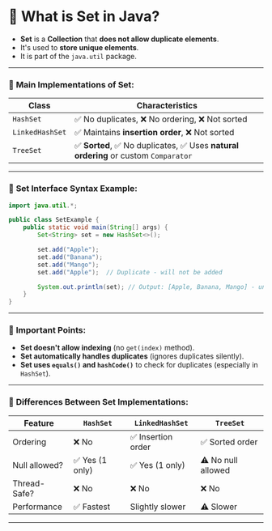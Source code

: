 # 🔷 **What is Set in Java?**

- **Set** is a **Collection** that **does not allow duplicate elements**.
- It's used to **store unique elements**.
- It is part of the `java.util` package.

---

### 🔸 **Main Implementations of Set:**

| Class         | Characteristics                                                                 |
|---------------|----------------------------------------------------------------------------------|
| `HashSet`     | ✅ No duplicates, ❌ No ordering, ❌ Not sorted                                    |
| `LinkedHashSet` | ✅ Maintains **insertion order**, ❌ Not sorted                                  |
| `TreeSet`     | ✅ **Sorted**, ✅ No duplicates, ✅ Uses **natural ordering** or custom `Comparator` |

---

### 🔹 **Set Interface Syntax Example:**

```java
import java.util.*;

public class SetExample {
    public static void main(String[] args) {
        Set<String> set = new HashSet<>();

        set.add("Apple");
        set.add("Banana");
        set.add("Mango");
        set.add("Apple");  // Duplicate - will not be added

        System.out.println(set); // Output: [Apple, Banana, Mango] - unordered
    }
}
```

---

### 🧠 **Important Points:**
- **Set doesn't allow indexing** (no `get(index)` method).
- **Set automatically handles duplicates** (ignores duplicates silently).
- **Set uses `equals()` and `hashCode()`** to check for duplicates (especially in `HashSet`).

---

### 🔸 **Differences Between Set Implementations:**

| Feature           | `HashSet`       | `LinkedHashSet`     | `TreeSet`         |
|------------------|-----------------|----------------------|-------------------|
| Ordering         | ❌ No            | ✅ Insertion order   | ✅ Sorted order    |
| Null allowed?    | ✅ Yes (1 only)  | ✅ Yes (1 only)      | ⚠️ No null allowed |
| Thread-Safe?     | ❌ No            | ❌ No                | ❌ No              |
| Performance      | ✅ Fastest       | Slightly slower      | ⚠️ Slower          |

---
